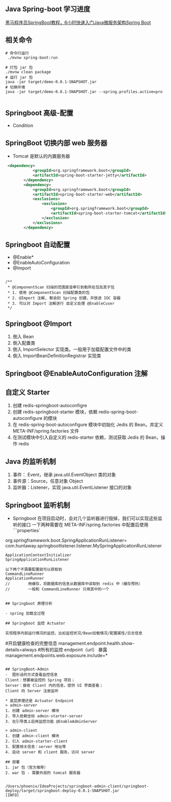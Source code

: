 ## Java Spring-boot 学习进度
[黑马程序员SpringBoot教程，6小时快速入门Java微服务架构Spring Boot](https://www.bilibili.com/video/BV1Lq4y1J77x?p=18)

## 相关命令
```shell
# 命令行运行
 ./mvnw spring-boot:run 
```

```shell
# 打包 jar 包
./mvnw clean package
# 运行 jar 包
java -jar target/demo-0.0.1-SNAPSHOT.jar
# 切换环境
java -jar target/demo-0.0.1-SNAPSHOT.jar --spring.profiles.active=pro
 
```

## Springboot 高级-配置

- Condition

## SpringBoot 切换内部 web 服务器

- Tomcat 是默认的内置服务器

```xml
 <dependency>
            <groupId>org.springframework.boot</groupId>
            <artifactId>spring-boot-starter-jetty</artifactId>
        </dependency>
        <dependency>
            <groupId>org.springframework.boot</groupId>
            <artifactId>spring-boot-starter-web</artifactId>
            <exclusions>
                <exclusion>
                    <groupId>org.springframework.boot</groupId>
                    <artifactId>spring-boot-starter-tomcat</artifactId>
                </exclusion>
            </exclusions>
        </dependency>

```

## Springboot 自动配置

- @Enable*
- @EnableAutoConfiguration
- @Import

```doc

/**
 * @ComponentScan 扫描的范围是音牵引到勒所在包及其子包
 * 1. 使用 @ComponentScan 扫描配置类的包
 * 2. @Import 注解, 都会别 Spring 创建，并放进 IOC 容器
 * 3. 可以对 Import 注解进行 自定义处理 @EnableCuser
 */

```


## Springboot @Import
1. 倒入 Bean
2. 倒入配置类
3. 倒入 ImportSelector 实现类。一般用于加载配置文件中的类
4. 倒入 ImportBeanDefinitionRegistrar 实现类


## Springboot @EnableAutoConfiguration 注解

## 自定义 Starter

1. 创建 redis-springboot-autoconfigre
2. 创建 redis-springboot-starter 模块，依赖 redis-spring-boot-autoconfigure 的模块
3. 在 redis-spring-boot-autoconfigure 模块中初始化 Jedis 的 Bean。并定义 META-INF/spring.factories 文件
4. 在测试模块中引入自定义的 redis-starter 依赖，测试获取 Jedis 的 Bean，操作 redis


## Java 的监听机制
1. 事件： Event，继承 java.util.EventObject 类的对象
2. 事件源：Source，任意对象 Object
3. 监听器：Listener，实现 java.util.EventListener 接口的对象

## Springboot 监听机制

- Springboot 在项目启动时，会对几个监听器进行毁掉，我们可以实现这些监听的接口
一下两种需要在 META-INF/spring.factories 中配置后使用
```properties`
<!-- resources/META-INF/spring.factories -->
org.springframework.boot.SpringApplicationRunListener=\
  com.huntaway.springbootlistener.listener.MySpringApplicationRunListener
```
ApplicationContextInitializer
SpringApplicationRunListener

以下两个不需要配置就可以获取到
CommandLineRunner
ApplicationRunner
//        用缓存，将数据库的信息从数据库中读取到 redis 中（缓存预热）
//        一般和 CommandLineRunner 只用其中的一个


## Springboot 原理分析

- spring 加载全过程

## Springboot 监控 Actuator

实现程序内部运行情况的监控，比如监控状况/Bean加载情况/配置属性/日志信息
```
<!-- application.properties -->

#开启健康检查的完整信息
management.endpoint.health.show-details=always
#所有的监控 endpoint（url） 暴露
management.endpoints.web.exposure.include=*

```

## SpringBoot-Admin
-  图形话的方式查看监控信息
Client：想要被监控的 Spring 项目；
Server：接收 Client 内的信息，提供 UI 界面查看；
Client 向 Server 注册监听

* 底层原理还是 Actuator Endpoint
> admin-server
1. 创建 admin-server 模块
2. 导入依赖坐标 admin-starter-server
3. 在引导类上启用监控功能 @EnableAdminServer

> admin-client
1. 创建 admin-client 模块
2. 引入 admin-starter-client
3. 配置相关信息：server 地址等
4. 启动 server 和 client 服务，访问 server

## 部署
1. jar 包（官方推荐）
2. war 包 - 需要外部的 tomcat 服务器


/Users/phoenix/IdeaProjects/springboot-admin-client/springboot-deploy/target/springboot-deploy-0.0.1-SNAPSHOT.jar
[INFO] 







